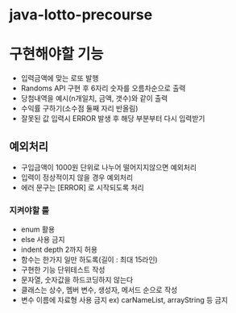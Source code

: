 # java-lotto-precourse

# 구현해야할 기능

* 입력금액에 맞는 로또 발행
* Randoms API 구현 후 6자리 숫자를 오름차순으로 출력
* 당첨내역을 예시(n개일치, 금액, 갯수)와 같이 출력
* 수익률 구하기(소수점 둘째 자리 반올림)
* 잘못된 값 입력시 ERROR 발생 후 해당 부분부터 다시 입력받기

## 예외처리

* 구입금액이 1000원 단위로 나누어 떨어지지않으면 예외처리
* 입력이 정상적이지 않을 경우 예외처리
* 에러 문구는 [ERROR] 로 시작되도록 처리

### 지켜야할 룰

* enum 활용
* else 사용 금지
* indent depth 2까지 허용
* 함수는 한가지 일만 하도록(길이 : 최대 15라인)
* 구현한 기능 단위테스트 작성
* 문자열, 숫자값을 하드코딩하지 않는다
* 클래스는 상수, 멤버 변수, 생성자, 메서드 순으로 작성
* 변수 이름에 자료형 사용 금지 ex) carNameList, arrayString 등 금지